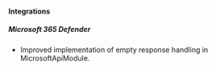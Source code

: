 
#### Integrations
##### Microsoft 365 Defender
- Improved implementation of empty response handling in MicrosoftApiModule. 
